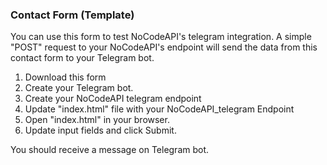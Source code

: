 ### Contact Form (Template)

You can use this form to test NoCodeAPI's telegram integration. A simple "POST" request to your NoCodeAPI's endpoint will send the data from this contact form to your Telegram bot.

1. Download this form
2. Create your Telegram bot.
3. Create your NoCodeAPI telegram endpoint
4. Update "index.html" file with your NoCodeAPI_telegram Endpoint
5. Open "index.html" in your browser.
6. Update input fields and click Submit. 

You should receive a message on Telegram bot.
